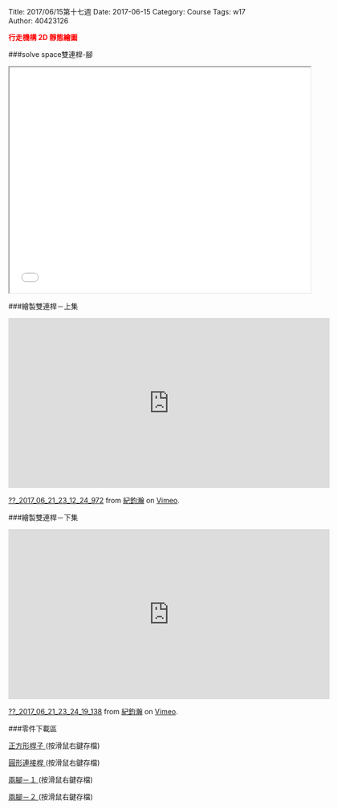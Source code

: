 Title: 2017/06/15第十七週
Date: 2017-06-15
Category: Course
Tags: w17
Author: 40423126

<b><font color="red">行走機構 2D 靜態繪圖</font></b>

<!-- PELICAN_END_SUMMARY -->

###solve space雙連桿-腳
<iframe src="./../picture/雙連桿-腳.html" width="600" height="450"></iframe>

###繪製雙連桿－上集

<iframe src="https://player.vimeo.com/video/222535263" width="640" height="339" frameborder="0" webkitallowfullscreen mozallowfullscreen allowfullscreen></iframe>
<p><a href="https://vimeo.com/222535263">??_2017_06_21_23_12_24_972</a> from <a href="https://vimeo.com/user60322140">紀鈞瀚</a> on <a href="https://vimeo.com">Vimeo</a>.</p>

###繪製雙連桿－下集

<iframe src="https://player.vimeo.com/video/222535928" width="640" height="339" frameborder="0" webkitallowfullscreen mozallowfullscreen allowfullscreen></iframe>
<p><a href="https://vimeo.com/222535928">??_2017_06_21_23_24_19_138</a> from <a href="https://vimeo.com/user60322140">紀鈞瀚</a> on <a href="https://vimeo.com">Vimeo</a>.</p>

###零件下載區

<p><a href="../w17/40423126.slvs">正方形桿子
</a> (按滑鼠右鍵存檔)</p>

<p><a href="../w17/連接桿.slvs">圓形連接桿
</a> (按滑鼠右鍵存檔)</p>

<p><a href="../w17/腳.slvs">兩腳－１
</a> (按滑鼠右鍵存檔)</p>

<p><a href="../w17/腳2.slvs">兩腳－２
</a> (按滑鼠右鍵存檔)</p>